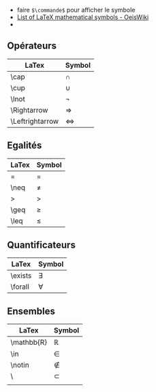 - faire `$\commande$` pour afficher le symbole
- [List of LaTeX mathematical symbols - OeisWiki](https://oeis.org/wiki/List_of_LaTeX_mathematical_symbols)
- 
## Opérateurs

| LaTex           | Symbol            |
| --------------- | ----------------- |
| \cap            | $\cap$            |
| \cup            | $\cup$            |
| \lnot           | $\lnot$           |
| \Rightarrow     | $\Rightarrow$     |
| \Leftrightarrow | $\Leftrightarrow$ |
## Egalités

| LaTex | Symbol |
| ----- | ------ |
| =     | $=$    |
| \neq  | $\ne$  |
| >     | $>$    |
| \geq  | $\ge$  |
| \leq  | $\le$  |

## Quantificateurs

| LaTex   | Symbol    |
| ------- | --------- |
| \exists | $\exists$ |
| \forall | $\forall$ |
## Ensembles

| LaTex      | Symbol       |
| ---------- | ------------ |
| \mathbb{R} | $\mathbb{R}$ |
| \in        | $\in$        |
| \notin     | $\not\in$    |
| \          | $\subset$    |
|            |              |